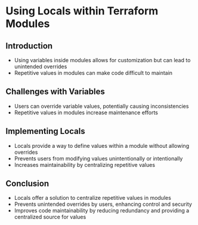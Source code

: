 # Using Locals within Terraform Modules

## Introduction
- Using variables inside modules allows for customization but can lead to unintended overrides
- Repetitive values in modules can make code difficult to maintain

## Challenges with Variables
- Users can override variable values, potentially causing inconsistencies
- Repetitive values in modules increase maintenance efforts

## Implementing Locals
- Locals provide a way to define values within a module without allowing overrides
- Prevents users from modifying values unintentionally or intentionally
- Increases maintainability by centralizing repetitive values


## Conclusion
- Locals offer a solution to centralize repetitive values in modules
- Prevents unintended overrides by users, enhancing control and security
- Improves code maintainability by reducing redundancy and providing a centralized source for values
